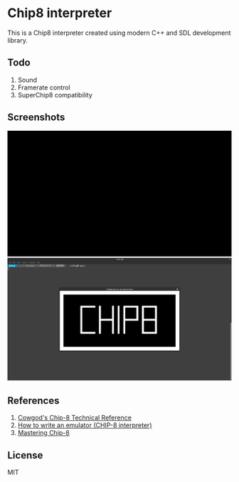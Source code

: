 # Chip8 interpreter

This is a Chip8 interpreter created using modern C++ and SDL development library. 

## Todo

1. Sound
2. Framerate control
3. SuperChip8 compatibility

## Screenshots

![alt text](/img/Chip8.gif)
![alt text](/img/logo.png)

## References

1. [Cowgod's Chip-8 Technical Reference](http://devernay.free.fr/hacks/chip8/C8TECH10.HTM#00EE)
2. [How to write an emulator (CHIP-8 interpreter)](http://www.multigesture.net/articles/how-to-write-an-emulator-chip-8-interpreter/)
3. [Mastering Chip-8](http://mattmik.com/files/chip8/mastering/chip8.html)



## License

MIT
